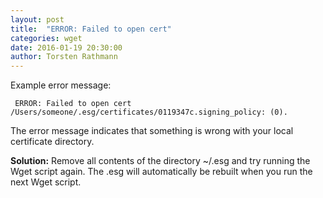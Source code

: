```yaml
---
layout: post
title:  "ERROR: Failed to open cert"
categories: wget
date: 2016-01-19 20:30:00
author: Torsten Rathmann
---
```


Example error message:

     ERROR: Failed to open cert /Users/someone/.esg/certificates/0119347c.signing_policy: (0).

The error message indicates that something is wrong with your local certificate directory. 

**Solution:** Remove all contents of the directory ~/.esg and try running the Wget script again. The .esg will automatically be rebuilt when you run the next Wget script.

